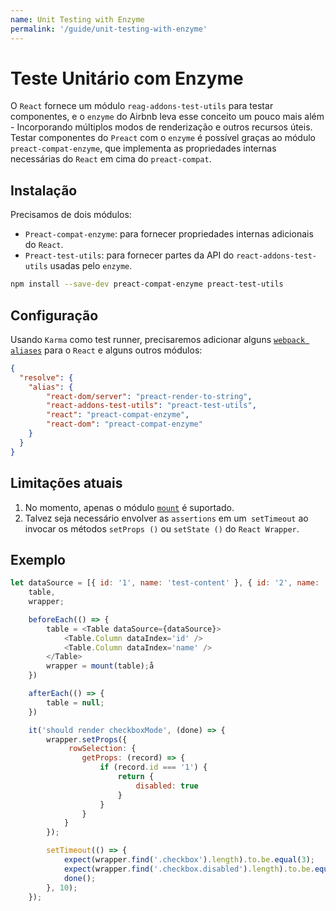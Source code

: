 ```yaml
---
name: Unit Testing with Enzyme
permalink: '/guide/unit-testing-with-enzyme'
---
```


# Teste Unitário com Enzyme

O `React` fornece um módulo `reag-addons-test-utils` para testar componentes, e o `enzyme` do Airbnb leva esse conceito um pouco mais além - Incorporando múltiplos modos de renderização e outros recursos úteis. Testar componentes do `Preact` com o `enzyme` é possível graças ao módulo `preact-compat-enzyme`, que implementa as propriedades internas necessárias do `React` em cima do `preact-compat`.

## Instalação

Precisamos de dois módulos:

- `Preact-compat-enzyme`: para fornecer propriedades internas adicionais do `React`.
- `Preact-test-utils`: para fornecer partes da API do `react-addons-test-utils` usadas pelo `enzyme`.

```sh
npm install --save-dev preact-compat-enzyme preact-test-utils
```

## Configuração

Usando `Karma` como test runner, precisaremos adicionar alguns [`webpack aliases`](https://github.com/webpack-contrib/karma-webpack#usage) para o `React` e alguns outros módulos:

```json
{
  "resolve": {
    "alias": {
        "react-dom/server": "preact-render-to-string",
        "react-addons-test-utils": "preact-test-utils",
        "react": "preact-compat-enzyme",
        "react-dom": "preact-compat-enzyme"
    }
  }
}
```

## Limitações atuais

1. No momento, apenas o módulo [`mount`](http://airbnb.io/enzyme/docs/api/mount.html)  é suportado.
2. Talvez seja necessário envolver as `assertions` em um` setTimeout` ao invocar os métodos `setProps ()` ou `setState ()` do `React Wrapper`.


## Exemplo

```js
let dataSource = [{ id: '1', name: 'test-content' }, { id: '2', name: 'test-content' }],
    table,
    wrapper;

    beforeEach(() => {
        table = <Table dataSource={dataSource}>
            <Table.Column dataIndex='id' />
            <Table.Column dataIndex='name' />
        </Table>
        wrapper = mount(table);å
    })

    afterEach(() => {
        table = null;
    })

    it('should render checkboxMode', (done) => {
        wrapper.setProps({
             rowSelection: {
                getProps: (record) => {
                    if (record.id === '1') {
                        return {
                            disabled: true
                        }
                    }
                }
            }
        });

        setTimeout(() => {
            expect(wrapper.find('.checkbox').length).to.be.equal(3);
            expect(wrapper.find('.checkbox.disabled').length).to.be.equal(1);
            done();
        }, 10);
    });
```
